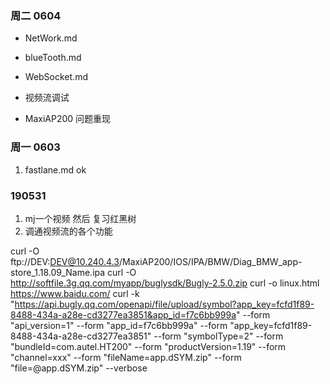 
### 周二 0604

* NetWork.md
* blueTooth.md
* WebSocket.md

* 视频流调试
* MaxiAP200 问题重现


### 周一 0603

1. fastlane.md  ok


### 190531

1. mj一个视频 然后 复习红黑树
2. 调通视频流的各个功能


curl -O ftp://DEV:DEV@10.240.4.3/MaxiAP200/IOS/IPA/BMW/Diag_BMW_app-store_1.18.09_Name.ipa
curl -O http://softfile.3g.qq.com/myapp/buglysdk/Bugly-2.5.0.zip
curl -o linux.html https://www.baidu.com/
curl -k "https://api.bugly.qq.com/openapi/file/upload/symbol?app_key=fcfd1f89-8488-434a-a28e-cd3277ea3851&app_id=f7c6bb999a" --form "api_version=1" --form "app_id=f7c6bb999a" --form "app_key=fcfd1f89-8488-434a-a28e-cd3277ea3851" --form "symbolType=2"  --form "bundleId=com.autel.HT200" --form "productVersion=1.19" --form "channel=xxx" --form "fileName=app.dSYM.zip" --form "file=@app.dSYM.zip" --verbose
